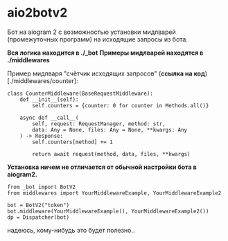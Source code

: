 # aio2botv2
Бот на aiogram 2 с возможностью установки мидлварей (промежуточных программ) на исходящие запросы из бота.

**Вся логика находится в ./_bot**
**Примеры мидлварей находятся в ./middlewares**


Пример мидлваря "счётчик исходящих запросов" (**ссылка на код**)[./middlewares/counter]:

```
class CounterMiddleware(BaseRequestMiddleware):
    def __init__(self):
        self.counters = {counter: 0 for counter in Methods.all()}

    async def __call__(
        self, request: RequestManager, method: str,
        data: Any = None, files: Any = None, **kwargs: Any
    ) -> Response:
        self.counters[method] += 1

        return await request(method, data, files, **kwargs)
```

**Установка ничем не отличается от обычной настройки бота в aiogram2.**

```
from _bot import BotV2
from middlewares import YourMiddlewareExample, YourMiddlewareExample2

bot = BotV2("token")
bot.middleware(YourMiddlewareExample(), YourMiddlewareExample2())
dp = Dispatcher(bot)
```

надеюсь, кому-нибудь это будет полезно..
